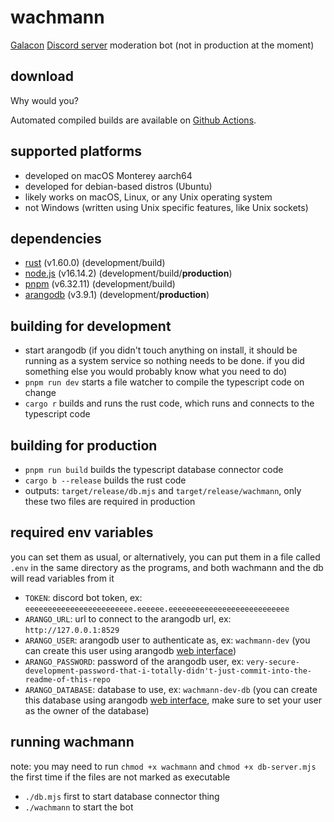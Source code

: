 # wachmann

[Galacon] [Discord server] moderation bot (not in production at the moment)

## download

Why would you?

Automated compiled builds are available on [Github Actions].

## supported platforms

- developed on macOS Monterey aarch64
- developed for debian-based distros (Ubuntu)
- likely works on macOS, Linux, or any Unix operating system
- not Windows (written using Unix specific features, like Unix sockets)

## dependencies

- [rust] (v1.60.0) (development/build)
- [node.js] (v16.14.2) (development/build/**production**)
- [pnpm] (v6.32.11) (development/build)
- [arangodb] (v3.9.1) (development/**production**)

## building for development

- start arangodb (if you didn't touch anything on install, it should be running as a system service so nothing needs to be done. if you did something else you would probably know what you need to do)
- `pnpm run dev` starts a file watcher to compile the typescript code on change
- `cargo r` builds and runs the rust code, which runs and connects to the typescript code

## building for production

- `pnpm run build` builds the typescript database connector code
- `cargo b --release` builds the rust code
- outputs: `target/release/db.mjs` and `target/release/wachmann`, only these two files are required in production

## required env variables

you can set them as usual, or alternatively, you can put them in a file called `.env` in the same directory as the programs, and both wachmann and the db will read variables from it

- `TOKEN`: discord bot token, ex: `eeeeeeeeeeeeeeeeeeeeeeee.eeeeee.eeeeeeeeeeeeeeeeeeeeeeeeeee`
- `ARANGO_URL`: url to connect to the arangodb url, ex: `http://127.0.0.1:8529`
- `ARANGO_USER`: arangodb user to authenticate as, ex: `wachmann-dev` (you can create this user using arangodb [web interface])
- `ARANGO_PASSWORD`: password of the arangodb user, ex: `very-secure-development-password-that-i-totally-didn't-just-commit-into-the-readme-of-this-repo`
- `ARANGO_DATABASE`: database to use, ex: `wachmann-dev-db` (you can create this database using arangodb [web interface], make sure to set your user as the owner of the database)

## running wachmann

note: you may need to run `chmod +x wachmann` and `chmod +x db-server.mjs` the first time if the files are not marked as executable

- `./db.mjs` first to start database connector thing
- `./wachmann` to start the bot

[Galacon]: https://www.galacon.eu
[Discord server]: https://discord.gg/galacon

[Github Actions]: https://github.com/autumnblazey/wachmann/actions

[node.js]: https://nodejs.org/
[pnpm]: https://pnpm.io
[arangodb]: https://www.arangodb.com
[rust]: https://www.rust-lang.org

[nvm.fish]: https://github.com/jorgebucaran/nvm.fish
[fisher]: https://github.com/jorgebucaran/fisher
[fish shell]: https://fishshell.com

[web interface]: https://www.arangodb.com/docs/3.8/getting-started-web-interface.html
